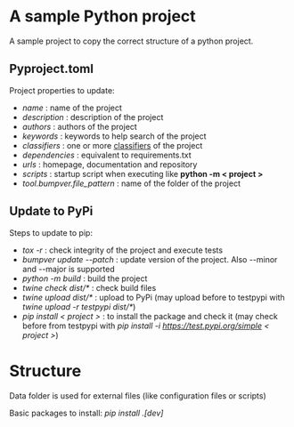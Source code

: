 # A sample Python project

A sample project to copy the correct structure of a python project.

## Pyproject.toml
Project properties to update:
* _name_ : name of the project
* _description_ : description of the project
* _authors_ : authors of the project
* _keywords_ : keywords to help search of the project
* _classifiers_ : one or more [classifiers](https://pypi.org/classifiers/) of the project
* _dependencies_ : equivalent to requirements.txt
* _urls_ : homepage, documentation and repository
* _scripts_ : startup script when executing like **python -m < project >**
* _tool.bumpver.file_pattern_ : name of the folder of the project

## Update to PyPi
Steps to update to pip:
* _tox -r_ : check integrity of the project and execute tests
* _bumpver update --patch_ : update version of the project. Also --minor and --major is supported
* _python -m build_ : build the project
* _twine check dist/*_ : check build files
* _twine upload dist/*_ : upload to PyPi (may upload before to testpypi with _twine upload -r testpypi dist/*_)
* _pip install < project >_ : to install the package and check it (may check before from testpypi with _pip install -i https://test.pypi.org/simple < project >_)

# Structure
Data folder is used for external files (like configuration files or scripts)

Basic packages to install: _pip install .[dev]_